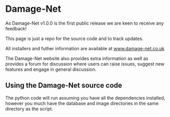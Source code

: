 # Damage-Net

As Damage-Net v1.0.0 is the first public release we are keen to receive any feedback!

This page is just a repo for the source code and to track updates.

All installers and futher information are available at www.damage-net.co.uk 

The Damage-Net website also provides extra information as well as provides a forum for discussion where users can raise issues, suggest new features and engage in general discussion.


## Using the Damage-Net source code

The python code will run assuming you have all the dependencies installed, however you much have the database and image directories in the same directory as the script. 
